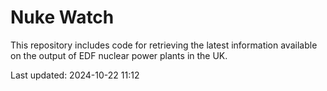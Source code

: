 # Nuke Watch

This repository includes code for retrieving the latest information available on the output of EDF nuclear power plants in the UK.

Last updated: 2024-10-22 11:12